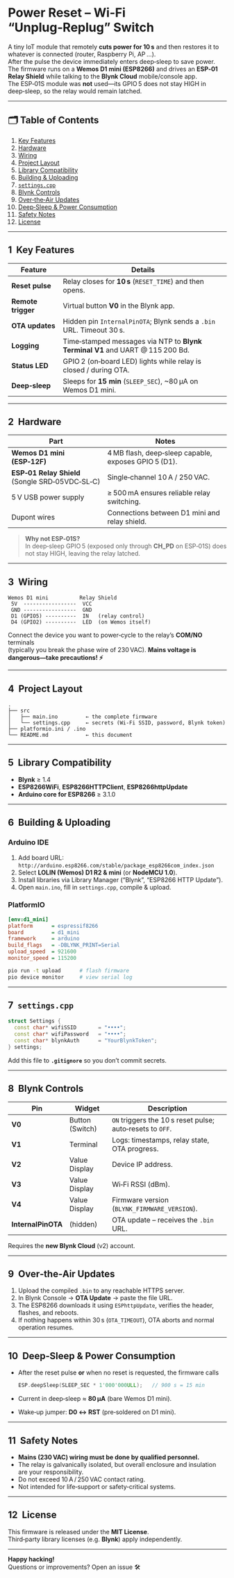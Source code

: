 # Power Reset – Wi‑Fi “Unplug‑Replug” Switch  
A tiny IoT module that remotely **cuts power for 10 s** and then restores it to whatever is connected (router, Raspberry Pi, AP …).  
After the pulse the device immediately enters deep‑sleep to save power.  
The firmware runs on a **Wemos D1 mini (ESP8266)** and drives an **ESP‑01 Relay Shield** while talking to the **Blynk Cloud** mobile/console app.  
The ESP‑01S module was **not** used—its GPIO 5 does not stay HIGH in deep‑sleep, so the relay would remain latched.

---

## 🗂️ Table of Contents
1. [Key Features](#key-features)  
2. [Hardware](#hardware)  
3. [Wiring](#wiring)  
4. [Project Layout](#project-layout)  
5. [Library Compatibility](#library-compatibility)  
6. [Building & Uploading](#building--uploading)  
7. [`settings.cpp`](#settingscpp)  
8. [Blynk Controls](#blynk-controls)  
9. [Over‑the‑Air Updates](#ota)  
10. [Deep‑Sleep & Power Consumption](#deep-sleep--power-consumption)  
11. [Safety Notes](#safety-notes)  
12. [License](#license)

---

## 1  Key Features<a id="key-features"></a>

| Feature | Details |
| ------- | ------- |
| **Reset pulse** | Relay closes for **10 s** (`RESET_TIME`) and then opens. |
| **Remote trigger** | Virtual button **V0** in the Blynk app. |
| **OTA updates** | Hidden pin `InternalPinOTA`; Blynk sends a `.bin` URL. Timeout 30 s. |
| **Logging** | Time‑stamped messages via NTP to **Blynk Terminal V1** and UART @ 115 200 Bd. |
| **Status LED** | GPIO 2 (on‑board LED) lights while relay is closed / during OTA. |
| **Deep‑sleep** | Sleeps for **15 min** (`SLEEP_SEC`), ~80 µA on Wemos D1 mini. |

---

## 2  Hardware<a id="hardware"></a>

| Part | Notes |
| ---- | ----- |
| **Wemos D1 mini (ESP‑12F)** | 4 MB flash, deep‑sleep capable, exposes GPIO 5 (D1). |
| **ESP‑01 Relay Shield**<br>(Songle SRD‑05VDC‑SL‑C) | Single‑channel 10 A / 250 VAC. |
| 5 V USB power supply | ≥ 500 mA ensures reliable relay switching. |
| Dupont wires | Connections between D1 mini and relay shield. |

> **Why not ESP‑01S?**  
> In deep‑sleep GPIO 5 (exposed only through **CH_PD** on ESP‑01S) does not stay HIGH, leaving the relay latched.

---

## 3  Wiring<a id="wiring"></a>

```
Wemos D1 mini          Relay Shield
 5V  -----------------  VCC
 GND -----------------  GND
 D1 (GPIO5) ----------  IN   (relay control)
 D4 (GPIO2) ----------  LED  (on Wemos itself)
```

Connect the device you want to power‑cycle to the relay’s **COM/NO** terminals  
(typically you break the phase wire of 230 VAC). **Mains voltage is dangerous—take precautions! ⚡**

---

## 4  Project Layout<a id="project-layout"></a>

```
.
├── src
│   ├── main.ino         ← the complete firmware
│   └── settings.cpp     ← secrets (Wi‑Fi SSID, password, Blynk token)
├── platformio.ini / .ino
└── README.md            ← this document
```

---

## 5  Library Compatibility<a id="library-compatibility"></a>

* **Blynk** ≥ 1.4  
* **ESP8266WiFi**, **ESP8266HTTPClient**, **ESP8266httpUpdate**  
* **Arduino core for ESP8266** ≥ 3.1.0

---

## 6  Building & Uploading<a id="building--uploading"></a>

### Arduino IDE

1. Add board URL:  
   `http://arduino.esp8266.com/stable/package_esp8266com_index.json`
2. Select **LOLIN (Wemos) D1 R2 & mini** (or **NodeMCU 1.0**).
3. Install libraries via Library Manager (“Blynk”, “ESP8266 HTTP Update”).
4. Open `main.ino`, fill in `settings.cpp`, compile & upload.

### PlatformIO

```ini
[env:d1_mini]
platform      = espressif8266
board         = d1_mini
framework     = arduino
build_flags   = -DBLYNK_PRINT=Serial
upload_speed  = 921600
monitor_speed = 115200
```

```bash
pio run -t upload      # flash firmware
pio device monitor     # view serial log
```

---

## 7  `settings.cpp`<a id="settingscpp"></a>

```cpp
struct Settings {
  const char* wifiSSID       = "••••";
  const char* wifiPassword   = "••••";
  const char* blynkAuth      = "YourBlynkToken";
} settings;
```

Add this file to **`.gitignore`** so you don’t commit secrets.

---

## 8  Blynk Controls<a id="blynk-controls"></a>

| Pin | Widget          | Description |
| --- | --------------- | ----------- |
| **V0** | Button (Switch) | `ON` triggers the 10 s reset pulse; auto‑resets to `OFF`. |
| **V1** | Terminal | Logs: timestamps, relay state, OTA progress. |
| **V2** | Value Display | Device IP address. |
| **V3** | Value Display | Wi‑Fi RSSI (dBm). |
| **V4** | Value Display | Firmware version (`BLYNK_FIRMWARE_VERSION`). |
| **InternalPinOTA** | (hidden) | OTA update – receives the `.bin` URL. |

Requires the **new Blynk Cloud** (v2) account.

---

## 9  Over‑the‑Air Updates<a id="ota"></a>

1. Upload the compiled `.bin` to any reachable HTTPS server.  
2. In Blynk Console → **OTA Update** → paste the file URL.  
3. The ESP8266 downloads it using `ESPhttpUpdate`, verifies the header, flashes, and reboots.  
4. If nothing happens within 30 s (`OTA_TIMEOUT`), OTA aborts and normal operation resumes.

---

## 10  Deep‑Sleep & Power Consumption<a id="deep-sleep--power-consumption"></a>

* After the reset pulse **or** when no reset is requested, the firmware calls  

  ```cpp
  ESP.deepSleep(SLEEP_SEC * 1'000'000ULL);   // 900 s = 15 min
  ```

* Current in deep‑sleep ≈ **80 µA** (bare Wemos D1 mini).  
* Wake‑up jumper: **D0 ↔ RST** (pre‑soldered on D1 mini).

---

## 11  Safety Notes<a id="safety-notes"></a>

* **Mains (230 VAC) wiring must be done by qualified personnel.**  
* The relay is galvanically isolated, but overall enclosure and insulation are your responsibility.  
* Do not exceed 10 A / 250 VAC contact rating.  
* Not intended for life‑support or safety‑critical systems.

---

## 12  License<a id="license"></a>

This firmware is released under the **MIT License**.  
Third‑party library licenses (e.g. **Blynk**) apply independently.

---

**Happy hacking!**  
Questions or improvements? Open an issue 🛠️
